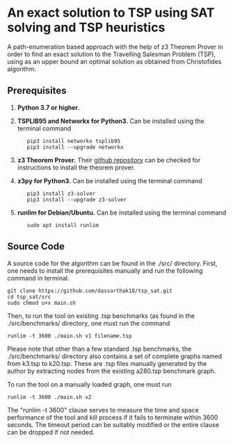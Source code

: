 # An exact solution to TSP using SAT solving and TSP heuristics

A path-enumeration based approach with the help of z3 Theorem Prover in order to find an exact solution to the Travelling Salesman Problem (TSP), using as an upper bound an optimal solution as obtained from Christofides algorithm.

## Prerequisites

1. **Python 3.7 or higher.**
2. **TSPLIB95 and Networkx for Python3.** Can be installed using the terminal command

    ```shell
       pip3 install networkx tsplib95
       pip3 install --upgrade networkx
    ```
3. **z3 Theorem Prover.** Their [github repository](https://github.com/Z3Prover/z3) can be checked for instructions to install the theorem prover.
4. **z3py for Python3.** Can be installed using the terminal command

    ```shell
       pip3 install z3-solver
       pip3 install --upgrade z3-solver
    ```
5. **runlim for Debian/Ubuntu.** Can be installed using the terminal command

    ```shell
       sudo apt install runlim
    ```

## Source Code

A source code for the algorithm can be found in the ./src/ directory. First, one needs to install the prerequisites manually and run the following command in terminal.

```shell
git clone https://github.com/dassarthak18/tsp_sat.git
cd tsp_sat/src
sudo chmod u+x main.sh
```

Then, to run the tool on existing .tsp benchmarks (as found in the ./src/benchmarks/ directory, one must run the command

```shell
runlim -t 3600 ./main.sh v1 filename.tsp
```

Please note that other than a few standard .tsp benchmarks, the ./src/benchmarks/ directory also contains a set of complete graphs named from k3.tsp to k20.tsp. These are .tsp files manually generated by the author by extracting nodes from the existing a280.tsp benchmark graph.  

To run the tool on a manually loaded graph, one must run

```shell
runlim -t 3600 ./main.sh v2
```

The "runlim -t 3600" clause serves to measure the time and space performance of the tool and kill process if it fails to terminate within 3600 seconds. The timeout period can be suitably modified or the entire clause can be dropped if not needed.
